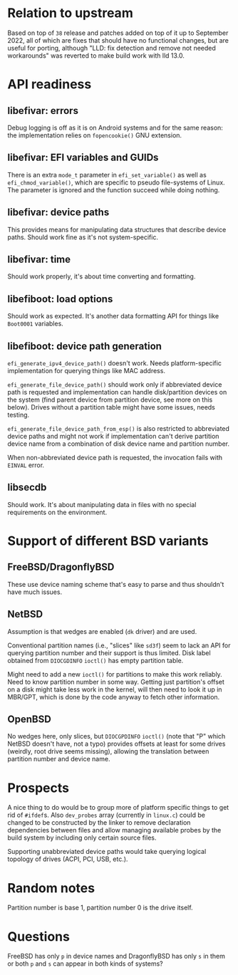Relation to upstream
====================

Based on top of `38` release and patches added on top of it up to September
2022, all of which are fixes that should have no functional changes, but are
useful for porting, although "LLD: fix detection and remove not needed
workarounds" was reverted to make build work with lld 13.0.

API readiness
=============

libefivar: errors
--------------

Debug logging is off as it is on Android systems and for the same reason:
the implementation relies on `fopencookie()` GNU extension.

libefivar: EFI variables and GUIDs
----------------------------------

There is an extra `mode_t` parameter in `efi_set_variable()` as well as
`efi_chmod_variable()`, which are specific to pseudo file-systems of Linux.
The parameter is ignored and the function succeed while doing nothing.

libefivar: device paths
-----------------------

This provides means for manipulating data structures that describe device paths.
Should work fine as it's not system-specific.

libefivar: time
---------------

Should work properly, it's about time converting and formatting.

libefiboot: load options
------------------------

Should work as expected.  It's another data formatting API for things like
`Boot0001` variables.

libefiboot: device path generation
----------------------------------

`efi_generate_ipv4_device_path()` doesn't work.  Needs platform-specific
implementation for querying things like MAC address.

`efi_generate_file_device_path()` should work only if abbreviated device path is
requested and implementation can handle disk/partition devices on the system
(find parent device from partition device, see more on this below).  Drives
without a partition table might have some issues, needs testing.

`efi_generate_file_device_path_from_esp()` is also restricted to abbreviated
device paths and might not work if implementation can't derive partition device
name from a combination of disk device name and partition number.

When non-abbreviated device path is requested, the invocation fails with
`EINVAL` error.

libsecdb
--------

Should work.  It's about manipulating data in files with no special requirements
on the environment.

Support of different BSD variants
=================================

FreeBSD/DragonflyBSD
--------------------

These use device naming scheme that's easy to parse and thus shouldn't have much
issues.

NetBSD
------

Assumption is that wedges are enabled (`dk` driver) and are used.

Conventional partition names (i.e., "slices" like `sd3f`) seem to lack an API
for querying partition number and their support is thus limited.  Disk label
obtained from `DIOCGDINFO` `ioctl()` has empty partition table.

Might need to add a new `ioctl()` for partitions to make this work reliably.
Need to know partition number in some way.	Getting just partition's offset on a
disk might take less work in the kernel, will then need to look it up in
MBR/GPT, which is done by the code anyway to fetch other information.

OpenBSD
-------

No wedges here, only slices, but `DIOCGPDINFO` `ioctl()` (note that "P" which
NetBSD doesn't have, not a typo) provides offsets at least for some drives
(weirdly, root drive seems missing), allowing the translation between partition
number and device name.

Prospects
=========

A nice thing to do would be to group more of platform specific things to get rid
of `#ifdef`s.  Also `dev_probes` array (currently in `linux.c`) could be changed
to be constructed by the linker to remove declaration dependencies between files
and allow managing available probes by the build system by including only
certain source files.

Supporting unabbreviated device paths would take querying logical topology of
drives (ACPI, PCI, USB, etc.).

Random notes
============

Partition number is base 1, partition number 0 is the drive itself.

Questions
=========

FreeBSD has only `p` in device names and DragonflyBSD has only `s` in them or
both `p` and `s` can appear in both kinds of systems?
